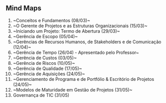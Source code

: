 ﻿## Mind Maps

1. ~Conceitos e Fundamentos (08/03)~
2. ~O Gerente de Projetos e as Estruturas Organizacionais (15/03)~
3. ~Iniciando um Projeto: Termo de Abertura (29/03)~
4. ~Gerência de Escopo (05/04)~
5. ~Gerências de Recursos Humanos, de Stakeholders e de Comunicação (12/04)~
6.  ~Gerência de Tempo (26/04) - Apresentado pelo Professor~
7.  ~Gerência de Custos (03/05)~
8.  ~Gerência de Riscos (10/05)~
9.  ~Gerência de Qualidade (17/05)~
10. ~Gerência de Aquisições (24/05)~
11. ~Gerenciamento de Programa e de Portfólio & Escritório de Projetos (24/05)~
12. ~Modelos de Maturidade em Gestão de Projetos (31/05)~
13. Governança de TIC (31/05)
